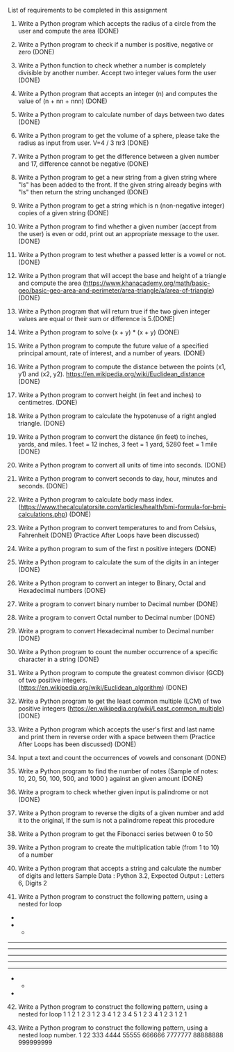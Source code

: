 List of requirements to be completed in this assignment
1.	Write a Python program which accepts the radius of a circle from the user and compute the area (DONE)

2.	Write a Python program to check if a number is positive, negative or zero (DONE)

3.	Write a Python function to check whether a number is completely divisible by another number. Accept two integer values form the user (DONE)

4.	Write a Python program that accepts an integer (n) and computes the value of (n + nn + nnn) (DONE)

5.	Write a Python program to calculate number of days between two dates (DONE)

6.	Write a Python program to get the volume of a sphere, please take the radius as input from user. V=4 / 3 πr3 (DONE)

7.	Write a Python program to get the difference between a given number and 17, difference cannot be negative (DONE)

8.	Write a Python program to get a new string from a given string where "Is" has been added to the front. If the given string already begins with "Is" then return the string unchanged (DONE)

9.	Write a Python program to get a string which is n (non-negative integer) copies of a given string (DONE)

10.	Write a Python program to find whether a given number (accept from the user) is even or odd, print out an appropriate message to the user. (DONE)

11.	Write a Python program to test whether a passed letter is a vowel or not. (DONE)

12.	Write a Python program that will accept the base and height of a triangle and compute the area (https://www.khanacademy.org/math/basic-geo/basic-geo-area-and-perimeter/area-triangle/a/area-of-triangle) (DONE)

13.	Write a Python program that will return true if the two given integer values are equal or their sum or difference is 5.(DONE)

14.	Write a Python program to solve (x + y) * (x + y) (DONE)

15.	Write a Python program to compute the future value of a specified principal amount, rate of interest, and a number of years. (DONE)

16.	Write a Python program to compute the distance between the points (x1, y1) and (x2, y2). https://en.wikipedia.org/wiki/Euclidean_distance (DONE)

17.	Write a Python program to convert height (in feet and inches) to centimetres. (DONE)

18.	Write a Python program to calculate the hypotenuse of a right angled triangle. (DONE)

19.	Write a Python program to convert the distance (in feet) to inches, yards, and miles. 1 feet = 12 inches, 3 feet = 1 yard, 5280 feet = 1 mile (DONE)

20.	Write a Python program to convert all units of time into seconds. (DONE)

21.	Write a Python program to convert seconds to day, hour, minutes and seconds. (DONE)

22.	Write a Python program to calculate body mass index. (https://www.thecalculatorsite.com/articles/health/bmi-formula-for-bmi-calculations.php) (DONE)

23.	Write a Python program to convert temperatures to and from Celsius, Fahrenheit (DONE)
(Practice After Loops have been discussed)

24.	Write a python program to sum of the first n positive integers (DONE)

25.	Write a Python program to calculate the sum of the digits in an integer (DONE)

26.	Write a Python program to convert an integer to Binary, Octal and Hexadecimal numbers (DONE)

27.	Write a program to convert binary number to Decimal number (DONE)

28.	Write a program to convert Octal number to Decimal number (DONE)

29.	Write a program to convert Hexadecimal number to Decimal number (DONE)

30.	Write a Python program to count the number occurrence of a specific character in a string (DONE)

31.	Write a Python program to compute the greatest common divisor (GCD) of two positive integers. (https://en.wikipedia.org/wiki/Euclidean_algorithm) (DONE)

32.	Write a Python program to get the least common multiple (LCM) of two positive integers (https://en.wikipedia.org/wiki/Least_common_multiple) (DONE)

33.	Write a Python program which accepts the user's first and last name and print them in reverse order with a space between them (Practice After Loops has been discussed) (DONE)

34.	Input a text and count the occurrences of vowels and consonant (DONE)

35.	Write a Python program to find the number of notes (Sample of notes: 10, 20, 50, 100, 500, and 1000 ) against an given amount (DONE)

36.	Write a program to check whether given input is palindrome or not (DONE)

37.	Write a Python program to reverse the digits of a given number and add it to the original, If the sum is not a palindrome repeat this procedure

38.	Write a Python program to get the Fibonacci series between 0 to 50

39.	Write a Python program to create the multiplication table (from 1 to 10) of a number

40.	Write a Python program that accepts a string and calculate the number of digits and letters Sample Data : Python 3.2, Expected Output : Letters 6, Digits 2

41.	Write a Python program to construct the following pattern, using a nested for loop
* 
* * 
* * * 
* * * * 
* * * * * 
* * * * 
* * * 
* * 
*

42.	Write a Python program to construct the following pattern, using a nested for loop
1 
1 2 
1 2 3 
1 2 3 4 
1 2 3 4 5 
1 2 3 4 
1 2 3 
1 2 
1

43.	Write a Python program to construct the following pattern, using a nested loop number. 
1
22
333
4444
55555
666666
7777777
88888888
999999999